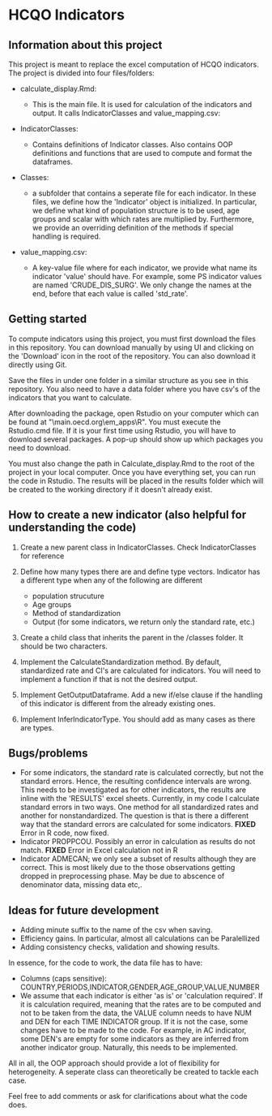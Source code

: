# HCQO Indicators

## Information about this project

This project is meant to replace the excel computation of HCQO indicators. The project is divided into four files/folders:
 - calculate_display.Rmd:
    - This is the main file. It is used for calculation of the indicators and output. It calls IndicatorClasses and value_mapping.csv:
- IndicatorClasses: 
    - Contains definitions of Indicator classes. Also contains OOP definitions and functions that are used to compute and format the dataframes.
 - Classes:
    - a subfolder that contains a seperate file for each indicator. In these files, we define how the 'Indicator' object is initialized. In particular, we define what kind of population structure is to be used, age groups and scalar with which rates are multiplied by. Furthermore, we provide an overriding definition of the methods if special handling is required. 

- value_mapping.csv:
    - A key-value file where for each indicator, we provide what name its indicator 'value' should have. For example, some PS indicator values are named 'CRUDE_DIS_SURG'. We only change the names at the end, before that each value is called 'std_rate'. 
## Getting started
To compute indicators using this project, you must first download the files in this repository. You can download manually by using UI and clicking on the 'Download' icon in the root of the repository. You can also download it directly using Git.

Save the files in under one folder in a similar structure as you see in this repository. You also need to have a data folder where you have csv's of the indicators that you want to calculate.

After downloading the package, open Rstudio on your computer which can be found at "\\main.oecd.org\em_apps\R". You must execute the Rstudio.cmd file. If it is your first time using Rstudio, you will have to download several packages. A pop-up should show up which packages you need to download.


You must also change the path in Calculate_display.Rmd to the root of the project in your local computer. Once you have everything set, you can run the code in Rstudio. The results will be placed in the results folder which will be created to the working directory if it doesn't already exist.


## How to create a new indicator (also helpful for understanding the code)
1. Create a new parent class in IndicatorClasses. Check IndicatorClasses for reference
2. Define how many types there are and define type vectors. Indicator has a different type when any of the following are different
	- population strucuture
	- Age groups
	- Method of standardization
	- Output (for some indicators, we return only the standard rate, etc.)
3. Create a child class that inherits the parent in the /classes folder. It should be two characters.

4. Implement the CalculateStandardization method. By default, standardized rate and CI's are calculated for indicators. You will need to implement a function if that is not the desired output.
5. Implement GetOutputDataframe. Add a new if/else clause if the handling of this indicator is different from the already existing ones.
6. Implement InferIndicatorType. You should add as many cases as there are types.

## Bugs/problems
- For some indicators, the standard rate is calculated correctly, but not the standard errors. Hence, the resulting confidence intervals are wrong. This needs to be investigated as for other indicators, the results are inline with the 'RESULTS' excel sheets. Currently, in my code I calculate standard errors in two ways. One method for all standardized rates and another for nonstandardized. The question is that is there a different way that the standard errors are calculated for some indicators.  **FIXED** Error in R code, now fixed.
 - Indicator PROPPCOU. Possibly an error in calculation as results do not match. **FIXED** Error in Excel calculation not in R
- Indicator ADMECAN; we only see a subset of results although they are correct. This is most likely due to the those observations getting dropped in preprocessing
 phase. May be due to abscence of denominator data, missing data etc,.

## Ideas for future development

- Adding minute suffix to the name of the csv when saving.
- Efficiency gains. In particular, almost all calculations can be Paralellized
- Adding consistency checks, validation and showing results. 

In essence, for the code to work, the data file has to have:
- Columns (caps sensitive): COUNTRY,PERIODS,INDICATOR,GENDER,AGE_GROUP,VALUE,NUMBER
- We assume that each indicator is either 'as is' or 'calculation required'. If it is calculation required, meaning that the rates are to be computed and not to be taken from the data, 
the VALUE column needs to have NUM and DEN for each TIME INDICATOR group. If it is not the case, some changes have to be made to the code. 
For example, in AC indicator, some DEN's are empty for some indicators as they are inferred from another indicator group. Naturally, this needs to be implemented. 

All in all, the OOP approach should provide a lot of flexibility for heterogeneity. A seperate class can theoretically be created to tackle each case. 

Feel free to add comments or ask for clarifications about what the code does. 
